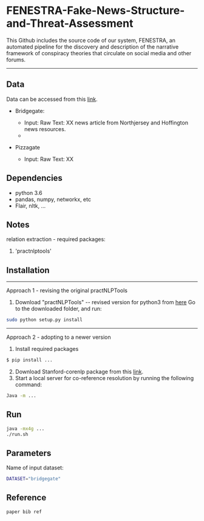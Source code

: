 # FENESTRA-Fake-News-Structure-and-Threat-Assessment
This Github includes the source code of our system, FENESTRA, an automated pipeline for the discovery and description of the narrative framework of conspiracy theories that circulate on social media and other forums.

---

## Data

Data can be accessed from this [link](https://oneshare.cdlib.org/stash/dataset/doi:10.5068/D1V665).

- Bridgegate:
    - Input: Raw Text: XX news article from Northjersey and Hoffington news resources.
    - 

- Pizzagate
    - Input: Raw Text: XX 


## Dependencies
* python 3.6
* pandas, numpy, networkx, etc
* Flair, nltk, ...

## Notes
relation extraction - required packages:

1. 'practnlptools'


## Installation

---
Approach 1 - revising the original practNLPTools
1. Download "practNLPTools" -- revised version for python3 from [here]()
Go to the downloaded folder, and run:
```bash
sudo python setup.py install
```

---
Approach 2 - adopting to a newer version


1. Install required packages
```bash
$ pip install ...
```
2. Download Stanford-corenlp package from this [link]().
3. Start a local server for co-reference resolution by running the following command:
```bash
Java -m ...
```

## Run

```bash
java -mx4g ...
./run.sh
```

## Parameters

Name of input dataset:

```bash
DATASET="bridgegate"
```

## Reference
```bash
paper bib ref
```